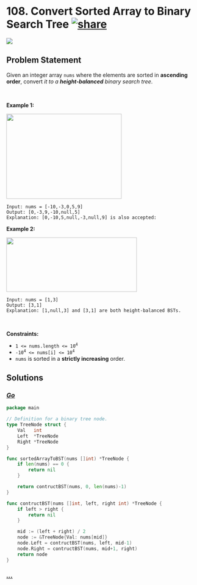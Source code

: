 # 108. Convert Sorted Array to Binary Search Tree [![share]](https://leetcode.com/problems/convert-sorted-array-to-binary-search-tree/)

![][easy]

## Problem Statement

<p>Given an integer array <code>nums</code> where the elements are sorted in <strong>ascending order</strong>, convert <em>it to a </em><span data-keyword="height-balanced"><strong><em>height-balanced</em></strong></span> <em>binary search tree</em>.</p>
<p> </p>
<p><strong class="example">Example 1:</strong></p>
<img alt="" src="https://assets.leetcode.com/uploads/2021/02/18/btree1.jpg" style="width: 302px; height: 222px;"/>

```
Input: nums = [-10,-3,0,5,9]
Output: [0,-3,9,-10,null,5]
Explanation: [0,-10,5,null,-3,null,9] is also accepted:

```

<p><strong class="example">Example 2:</strong></p>
<img alt="" src="https://assets.leetcode.com/uploads/2021/02/18/btree.jpg" style="width: 342px; height: 142px;"/>

```
Input: nums = [1,3]
Output: [3,1]
Explanation: [1,null,3] and [3,1] are both height-balanced BSTs.
```

<p> </p>
<p><strong>Constraints:</strong></p>
<ul>
<li><code>1 &lt;= nums.length &lt;= 10<sup>4</sup></code></li>
<li><code>-10<sup>4</sup> &lt;= nums[i] &lt;= 10<sup>4</sup></code></li>
<li><code>nums</code> is sorted in a <strong>strictly increasing</strong> order.</li>
</ul>

## Solutions

### [_Go_](convert_sorted_array_to_bst.go)

```go [Go]
package main

// Definition for a binary tree node.
type TreeNode struct {
	Val   int
	Left  *TreeNode
	Right *TreeNode
}

func sortedArrayToBST(nums []int) *TreeNode {
	if len(nums) == 0 {
		return nil
	}

	return contructBST(nums, 0, len(nums)-1)
}

func contructBST(nums []int, left, right int) *TreeNode {
	if left > right {
		return nil
	}

	mid := (left + right) / 2
	node := &TreeNode{Val: nums[mid]}
	node.Left = contructBST(nums, left, mid-1)
	node.Right = contructBST(nums, mid+1, right)
	return node
}

```

### [_..._]()

```

```

<!----------------------------------{ link }--------------------------------->

[share]: https://graph.org/file/3ea5234dda646b71c574a.png
[easy]: https://img.shields.io/badge/Difficulty-Easy-bright.svg
[medium]: https://img.shields.io/badge/Difficulty-Medium-yellow.svg
[hard]: https://img.shields.io/badge/Difficulty-Hard-red.svg
